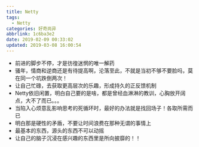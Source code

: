 ```yaml
---
title: Netty
tags:
  - Netty
categories: 好奇尚异
abbrlink: 1c6ba3e2
date: 2019-02-09 00:33:02
updated: 2019-03-08 16:00:54
---
```


- 前进的脚步不停，才是彷徨迷惘的唯一解药
- 骚年，情商和逆商还是有待提高啊，沦落至此，不就是当初不够不要脸吗，莫在同一个坑跌倒两次！
- 让自己忙碌，去获取更高层次的乐趣，形成持久的正反馈机制
- Netty依旧闲置，明白自己要的是啥，都是曾经血淋淋的教训，心胸放开阔点，大不了而已。。。
- 当陷入心烦意乱影响思考的死循环时，最好的办法就是找回场子！各取所需而已
- 明白那是硬性的矛盾，不要让时间浪费在那种无谓的事情上
- 最基本的东西，源头的东西不可以动摇
- 让自己的脑子沉浸在感兴趣的东西里是所向披靡的！！
